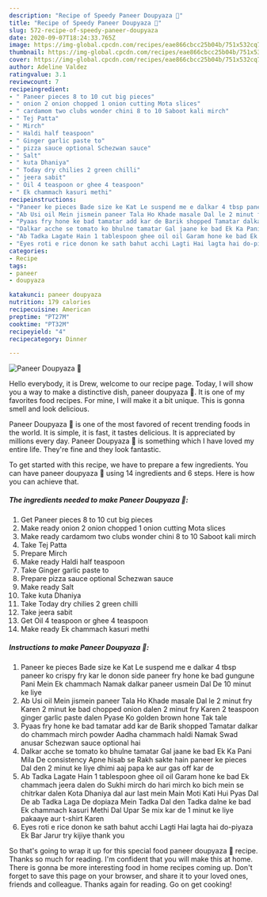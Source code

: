 ```yaml
---
description: "Recipe of Speedy Paneer Doupyaza 🤤"
title: "Recipe of Speedy Paneer Doupyaza 🤤"
slug: 572-recipe-of-speedy-paneer-doupyaza
date: 2020-09-07T18:24:33.765Z
image: https://img-global.cpcdn.com/recipes/eae866cbcc25b04b/751x532cq70/paneer-doupyaza-🤤-recipe-main-photo.jpg
thumbnail: https://img-global.cpcdn.com/recipes/eae866cbcc25b04b/751x532cq70/paneer-doupyaza-🤤-recipe-main-photo.jpg
cover: https://img-global.cpcdn.com/recipes/eae866cbcc25b04b/751x532cq70/paneer-doupyaza-🤤-recipe-main-photo.jpg
author: Adeline Valdez
ratingvalue: 3.1
reviewcount: 7
recipeingredient:
- " Paneer pieces 8 to 10 cut big pieces"
- " onion 2 onion chopped 1 onion cutting Mota slices"
- " cardamom two clubs wonder chini 8 to 10 Saboot kali mirch"
- " Tej Patta"
- " Mirch"
- " Haldi half teaspoon"
- " Ginger garlic paste to"
- " pizza sauce optional Schezwan sauce"
- " Salt"
- " kuta Dhaniya"
- " Today dry chilies 2 green chilli"
- " jeera sabit"
- " Oil 4 teaspoon or ghee 4 teaspoon"
- " Ek chammach kasuri methi"
recipeinstructions:
- "Paneer ke pieces Bade size ke Kat Le suspend me e dalkar 4 tbsp paneer ko crispy fry kar le donon side paneer fry hone ke bad gungune Pani Mein Ek chammach Namak dalkar paneer usmein Dal De 10 minut ke liye"
- "Ab Usi oil Mein jismein paneer Tala Ho Khade masale Dal le 2 minut fry Karen 2 minut ke bad chopped onion dalen 2 minut fry Karen 2 teaspoon ginger garlic paste dalen Pyase Ko golden brown hone Tak tale"
- "Pyaas fry hone ke bad tamatar add kar de Barik shopped Tamatar dalkar do chammach mirch powder Aadha chammach haldi Namak Swad anusar Schezwan sauce optional hai"
- "Dalkar acche se tomato ko bhulne tamatar Gal jaane ke bad Ek Ka Pani Mila De consistency Apne hisab se Rakh sakte hain paneer ke pieces Dal den 2 minut ke liye dhimi aaj papa ke aur gas off kar de"
- "Ab Tadka Lagate Hain 1 tablespoon ghee oil oil Garam hone ke bad Ek chammach jeera dalen do Sukhi mirch do hari mirch ko bich mein se chitrkar dalen Kota Dhaniya dal aur last mein Main Moti Kati Hui Pyas Dal De ab Tadka Laga De dopiaza Mein Tadka Dal den Tadka dalne ke bad Ek chammach kasuri Methi Dal Upar Se mix kar de 1 minut ke liye pakaaye aur t-shirt Karen"
- "Eyes roti e rice donon ke sath bahut acchi Lagti Hai lagta hai do-piyaza Ek Bar Jarur try kijiye thank you"
categories:
- Recipe
tags:
- paneer
- doupyaza

katakunci: paneer doupyaza 
nutrition: 179 calories
recipecuisine: American
preptime: "PT27M"
cooktime: "PT32M"
recipeyield: "4"
recipecategory: Dinner

---
```



![Paneer Doupyaza 🤤](https://img-global.cpcdn.com/recipes/eae866cbcc25b04b/751x532cq70/paneer-doupyaza-🤤-recipe-main-photo.jpg)

Hello everybody, it is Drew, welcome to our recipe page. Today, I will show you a way to make a distinctive dish, paneer doupyaza 🤤. It is one of my favorites food recipes. For mine, I will make it a bit unique. This is gonna smell and look delicious.



Paneer Doupyaza 🤤 is one of the most favored of recent trending foods in the world. It is simple, it is fast, it tastes delicious. It is appreciated by millions every day. Paneer Doupyaza 🤤 is something which I have loved my entire life. They're fine and they look fantastic.


To get started with this recipe, we have to prepare a few ingredients. You can have paneer doupyaza 🤤 using 14 ingredients and 6 steps. Here is how you can achieve that.

<!--inarticleads1-->

##### The ingredients needed to make Paneer Doupyaza 🤤:

1. Get  Paneer pieces 8 to 10 cut big pieces
1. Make ready  onion 2 onion chopped 1 onion cutting Mota slices
1. Make ready  cardamom two clubs wonder chini 8 to 10 Saboot kali mirch
1. Take  Tej Patta
1. Prepare  Mirch
1. Make ready  Haldi half teaspoon
1. Take  Ginger garlic paste to
1. Prepare  pizza sauce optional Schezwan sauce
1. Make ready  Salt
1. Take  kuta Dhaniya
1. Take  Today dry chilies 2 green chilli
1. Take  jeera sabit
1. Get  Oil 4 teaspoon or ghee 4 teaspoon
1. Make ready  Ek chammach kasuri methi




<!--inarticleads2-->

##### Instructions to make Paneer Doupyaza 🤤:

1. Paneer ke pieces Bade size ke Kat Le suspend me e dalkar 4 tbsp paneer ko crispy fry kar le donon side paneer fry hone ke bad gungune Pani Mein Ek chammach Namak dalkar paneer usmein Dal De 10 minut ke liye
1. Ab Usi oil Mein jismein paneer Tala Ho Khade masale Dal le 2 minut fry Karen 2 minut ke bad chopped onion dalen 2 minut fry Karen 2 teaspoon ginger garlic paste dalen Pyase Ko golden brown hone Tak tale
1. Pyaas fry hone ke bad tamatar add kar de Barik shopped Tamatar dalkar do chammach mirch powder Aadha chammach haldi Namak Swad anusar Schezwan sauce optional hai
1. Dalkar acche se tomato ko bhulne tamatar Gal jaane ke bad Ek Ka Pani Mila De consistency Apne hisab se Rakh sakte hain paneer ke pieces Dal den 2 minut ke liye dhimi aaj papa ke aur gas off kar de
1. Ab Tadka Lagate Hain 1 tablespoon ghee oil oil Garam hone ke bad Ek chammach jeera dalen do Sukhi mirch do hari mirch ko bich mein se chitrkar dalen Kota Dhaniya dal aur last mein Main Moti Kati Hui Pyas Dal De ab Tadka Laga De dopiaza Mein Tadka Dal den Tadka dalne ke bad Ek chammach kasuri Methi Dal Upar Se mix kar de 1 minut ke liye pakaaye aur t-shirt Karen
1. Eyes roti e rice donon ke sath bahut acchi Lagti Hai lagta hai do-piyaza Ek Bar Jarur try kijiye thank you




So that's going to wrap it up for this special food paneer doupyaza 🤤 recipe. Thanks so much for reading. I'm confident that you will make this at home. There is gonna be more interesting food in home recipes coming up. Don't forget to save this page on your browser, and share it to your loved ones, friends and colleague. Thanks again for reading. Go on get cooking!
